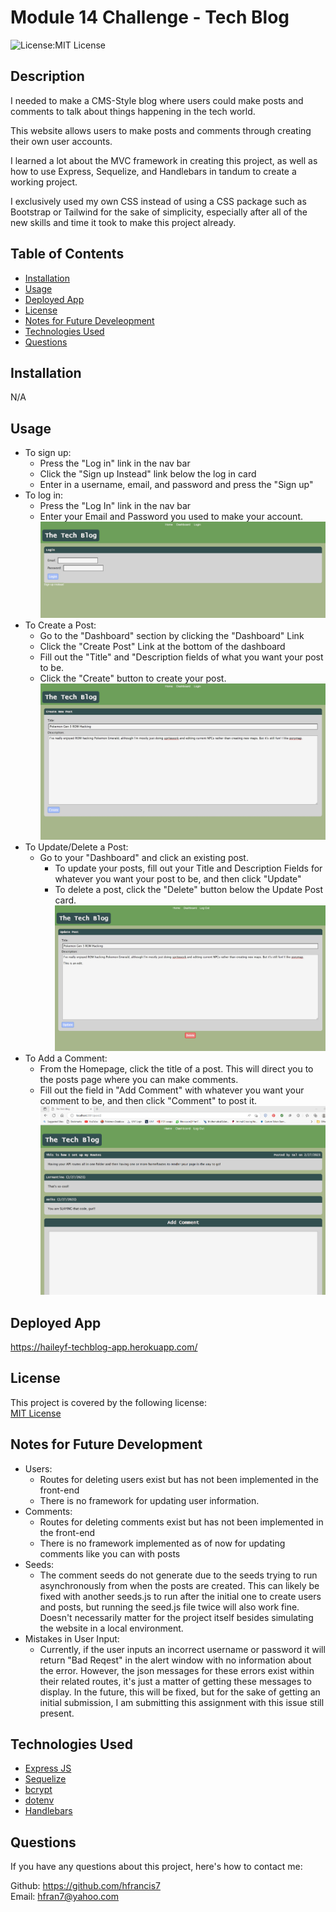 # Module 14 Challenge - Tech Blog
  ![License:MIT License](https://img.shields.io/badge/License-MIT-yellow.svg) 

  ## Description
  
  I needed to make a CMS-Style blog where users could make posts and comments to talk about things happening in the tech world.
  
  This website allows users to make posts and comments through creating their own user accounts.
  
  I learned a lot about the MVC framework in creating this project, as well as how to use Express, Sequelize, and Handlebars in tandum to create a working project.
  
  I exclusively used my own CSS instead of using a CSS package such as Bootstrap or Tailwind for the sake of simplicity, especially after all of the new skills and time it took to make this project already.
  
  
  ## Table of Contents
  
  - [Installation](#installation)
  - [Usage](#usage)
  - [Deployed App](#deployed-app)
  - [License](#license)
  - [Notes for Future Develeopment](#notes-for-future-development)
  - [Technologies Used](#technologies-used)
  - [Questions](#questions)
  
  ## Installation
  
  N/A
  
  ## Usage
  
  - To sign up:
    - Press the "Log in" link in the nav bar
    - Click the "Sign up Instead" link below the log in card
    - Enter in a username, email, and password and press the "Sign up"
  - To log in:
    - Press the "Log In" link in the nav bar
    - Enter your Email and Password you used to make your account.
    ![Login Screenshot](/screenshots/loginScreenshot.jpg?raw=true "login screenshot")
  - To Create a Post:
    - Go to the "Dashboard" section by clicking the "Dashboard" Link
    - Click the "Create Post" Link at the bottom of the dashboard
    - Fill out the "Title" and "Description fields of what you want your post to be.
    - Click the "Create" button to create your post.
    ![Create Screenshot](/screenshots/createPostScreenshot.jpg?raw=true "create screenshot")
  - To Update/Delete a Post:
    - Go to your "Dashboard" and click an existing post.
        - To update your posts, fill out your Title and Description Fields for whatever you want your post to be, and then click "Update"
        - To delete a post, click the "Delete" button below the Update Post card.
    ![update Screenshot](/screenshots/updatePostScreenshot.jpg?raw=true "update screenshot")
  - To Add a Comment:
    - From the Homepage, click the title of a post. This will direct you to the posts page where you can make comments.
    - Fill out the field in "Add Comment" with whatever you want your comment to be, and then click "Comment" to post it.
    ![Post Screenshot](/screenshots/postScreenshot.jpg?raw=true "Post screenshot")
  
  ## Deployed App

  https://haileyf-techblog-app.herokuapp.com/

  ## License
  This project is covered by the following license: <br>
  [MIT License](https://choosealicense.com/licenses/mit/)

  ## Notes for Future Development
  - Users:
    - Routes for deleting users exist but has not been implemented in the front-end
    - There is no framework for updating user information.
  - Comments:
    - Routes for deleting comments exist but has not been implemented in the front-end
    - There is no framework implemented as of now for updating comments like you can with posts
 - Seeds:
    - The comment seeds do not generate due to the seeds trying to run asynchronously from when the posts are created. This can likely be fixed with another seeds.js to run after the initial one to create users and posts, but running the seed.js file twice will also work fine. Doesn't necessarily matter for the project itself besides simulating the website in a local environment.
 - Mistakes in User Input:
    - Currently, if the user inputs an incorrect username or password it will return "Bad Reqest" in the alert window with no information about the error. However, the json messages for these errors exist within their related routes, it's just a matter of getting these messages to display. In the future, this will be fixed, but for the sake of getting an initial submission, I am submitting this assignment with this issue still present.
  
  ## Technologies Used
  - [Express JS](http://expressjs.com/)
  - [Sequelize](https://sequelize.org/)
  - [bcrypt](https://www.npmjs.com/package/bcrypt)
  - [dotenv](https://www.npmjs.com/package/dotenv)
  - [Handlebars](https://handlebarsjs.com/)
  
  ## Questions
  
  If you have any questions about this project, here's how to contact me:
  
  Github: https://github.com/hfrancis7 <br>
  Email: hfran7@yahoo.com
